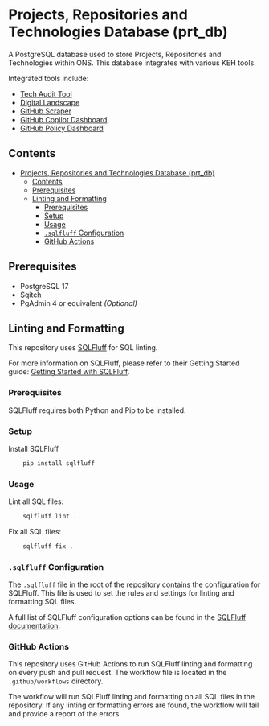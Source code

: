 # Projects, Repositories and Technologies Database (prt_db)
A PostgreSQL database used to store Projects, Repositories and Technologies within ONS. This database integrates with various KEH tools.

Integrated tools include:

- [Tech Audit Tool](https://github.com/ONS-Innovation/keh-tech-audit-tool)
- [Digital Landscape](https://github.com/ONS-Innovation/keh-digital-landscape)
- [GitHub Scraper](https://github.com/ONS-Innovation/keh-github-scraper-batch)
- [GitHub Copilot Dashboard](https://github.com/ONS-Innovation/github-copilot-usage-dashboard/tree/master)
- [GitHub Policy Dashboard](https://github.com/ONS-Innovation/github-policy-dashboard)

## Contents

- [Projects, Repositories and Technologies Database (prt\_db)](#projects-repositories-and-technologies-database-prt_db)
  - [Contents](#contents)
  - [Prerequisites](#prerequisites)
  - [Linting and Formatting](#linting-and-formatting)
    - [Prerequisites](#prerequisites-1)
    - [Setup](#setup)
    - [Usage](#usage)
    - [`.sqlfluff` Configuration](#sqlfluff-configuration)
    - [GitHub Actions](#github-actions)

## Prerequisites

- PostgreSQL 17
- Sqitch
- PgAdmin 4 or equivalent *(Optional)*

## Linting and Formatting

This repository uses [SQLFluff](https://docs.sqlfluff.com/en/stable/index.html) for SQL linting.

For more information on SQLFluff, please refer to their Getting Started guide: [Getting Started with SQLFluff](https://docs.sqlfluff.com/en/stable/gettingstarted.html#).

### Prerequisites

SQLFluff requires both Python and Pip to be installed.

### Setup

Install SQLFluff

```bash
    pip install sqlfluff
```

### Usage

Lint all SQL files:

```bash
    sqlfluff lint .
```

Fix all SQL files:

```bash
    sqlfluff fix .
```

### `.sqlfluff` Configuration

The `.sqlfluff` file in the root of the repository contains the configuration for SQLFluff. This file is used to set the rules and settings for linting and formatting SQL files.

A full list of SQLFluff configuration options can be found in the [SQLFluff documentation](https://docs.sqlfluff.com/en/stable/configuration.html#configuration-options).

### GitHub Actions

This repository uses GitHub Actions to run SQLFluff linting and formatting on every push and pull request. The workflow file is located in the `.github/workflows` directory.

The workflow will run SQLFluff linting and formatting on all SQL files in the repository. If any linting or formatting errors are found, the workflow will fail and provide a report of the errors.